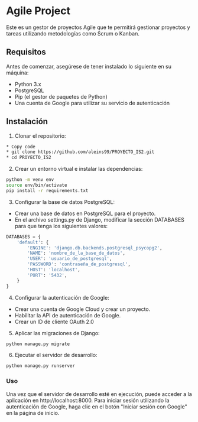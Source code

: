 # Agile Project
Este es un gestor de proyectos Agile que te permitirá gestionar proyectos y tareas utilizando metodologías como Scrum o Kanban. 

## Requisitos
Antes de comenzar, asegúrese de tener instalado lo siguiente en su máquina:

* Python 3.x
* PostgreSQL
* Pip (el gestor de paquetes de Python)
* Una cuenta de Google para utilizar su servicio de autenticación

## Instalación
1. Clonar el repositorio:
``` bash
* Copy code
* git clone https://github.com/aleins99/PROYECTO_IS2.git
* cd PROYECTO_IS2
``` 
2. Crear un entorno virtual e instalar las dependencias:
``` bash
python -m venv env
source env/bin/activate
pip install -r requirements.txt
```
3. Configurar la base de datos PostgreSQL:
* Crear una base de datos en PostgreSQL para el proyecto.
* En el archivo settings.py de Django, modificar la sección DATABASES para que tenga los siguientes valores:
```python
DATABASES = {
    'default': {
        'ENGINE': 'django.db.backends.postgresql_psycopg2',
        'NAME': 'nombre_de_la_base_de_datos',
        'USER': 'usuario_de_postgresql',
        'PASSWORD': 'contraseña_de_postgresql',
        'HOST': 'localhost',
        'PORT': '5432',
    }
}
```

4. Configurar la autenticación de Google:
* Crear una cuenta de Google Cloud y crear un proyecto.
* Habilitar la API de autenticación de Google.
* Crear un ID de cliente OAuth 2.0 

5. Aplicar las migraciones de Django:
``` bash
python manage.py migrate
```
6. Ejecutar el servidor de desarrollo:
``` bash
python manage.py runserver
```


### Uso
Una vez que el servidor de desarrollo esté en ejecución, puede acceder a la aplicación en http://localhost:8000. Para iniciar sesión utilizando la autenticación de Google, haga clic en el botón "Iniciar sesión con Google" en la página de inicio.

